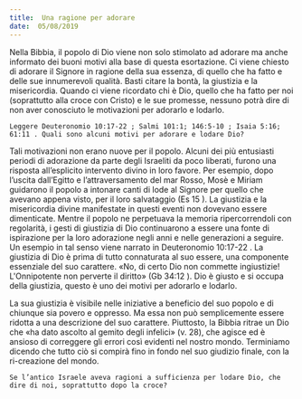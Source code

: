 ```yaml
---
title:  Una ragione per adorare
date:  05/08/2019
---
```


Nella Bibbia, il popolo di Dio viene non solo stimolato ad adorare ma anche informato dei buoni motivi alla base di questa esortazione. Ci viene chiesto di adorare il Signore in ragione della sua essenza, di quello che ha fatto e delle sue innumerevoli qualità. Basti citare la bontà, la giustizia e la misericordia. Quando ci viene ricordato chi è Dio, quello che ha fatto per noi (soprattutto alla croce con Cristo) e le sue promesse, nessuno potrà dire di non aver conosciuto le motivazioni per adorarlo e lodarlo.

`Leggere Deuteronomio 10:17-22 ; Salmi 101:1; 146:5-10 ; Isaia 5:16; 61:11 . Quali sono alcuni motivi per adorare e lodare Dio?`

Tali motivazioni non erano nuove per il popolo. Alcuni dei più entusiasti periodi di adorazione da parte degli Israeliti da poco liberati, furono una risposta all’esplicito intervento divino in loro favore. Per esempio, dopo l’uscita dall’Egitto e l’attraversamento del mar Rosso, Mosè e Miriam guidarono il popolo a intonare canti di lode al Signore per quello che avevano appena visto, per il loro salvataggio (Es 15 ). La giustizia e la misericordia divine manifestate in questi eventi non dovevano essere dimenticate. Mentre il popolo ne perpetuava la memoria ripercorrendoli con regolarità, i gesti di giustizia di Dio continuarono a essere una fonte di ispirazione per la loro adorazione negli anni e nelle generazioni a seguire. Un esempio in tal senso viene narrato in Deuteronomio 10:17-22 . La giustizia di Dio è prima di tutto connaturata al suo essere, una componente essenziale del suo carattere. «No, di certo Dio non commette ingiustizie! L'Onnipotente non perverte il diritto» (Gb 34:12 ). Dio è giusto e si occupa della giustizia, questo è uno dei motivi per adorarlo e lodarlo.

La sua giustizia è visibile nelle iniziative a beneficio del suo popolo e di chiunque sia povero e oppresso. Ma essa non può semplicemente essere ridotta a una descrizione del suo carattere. Piuttosto, la Bibbia ritrae un Dio che «ha dato ascolto al gemito degli infelici» (v. 28), che agisce ed è ansioso di correggere gli errori così evidenti nel nostro mondo. Terminiamo dicendo che tutto ciò si compirà fino in fondo nel suo giudizio finale, con la ri-creazione del mondo.

`Se l’antico Israele aveva ragioni a sufficienza per lodare Dio, che dire di noi, soprattutto dopo la croce?`